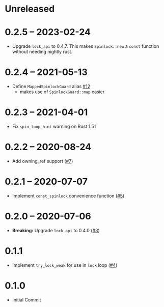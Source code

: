 # Unreleased

# 0.2.5 – 2023-02-24

- Upgrade `lock_api` to 0.4.7. This makes `Spinlock::new` a `const` function without needing nightly rust.

# 0.2.4 – 2021-05-13

- Define `MappedSpinlockGuard` alias [#12](https://github.com/rust-osdev/spinning_top/pull/12)
  - makes use of `SpinlockGuard::map` easier

# 0.2.3 – 2021-04-01

- Fix `spin_loop_hint` warning on Rust 1.51

# 0.2.2 – 2020-08-24

- Add owning_ref support ([#7](https://github.com/rust-osdev/spinning_top/pull/7))

# 0.2.1 – 2020-07-07

- Implement `const_spinlock` convenience function ([#5](https://github.com/rust-osdev/spinning_top/pull/5))

# 0.2.0 – 2020-07-06

- **Breaking:** Upgrade `lock_api` to 0.4.0 ([#3](https://github.com/rust-osdev/spinning_top/pull/3))

# 0.1.1

- Implement `try_lock_weak` for use in `lock` loop ([#4](https://github.com/rust-osdev/spinning_top/pull/4))

# 0.1.0

- Initial Commit

